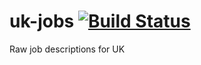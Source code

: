 # uk-jobs [![Build Status](https://travis-ci.org/pythonjobs/uk-jobs.svg)](https://travis-ci.org/pythonjobs/uk-jobs)
Raw job descriptions for UK
